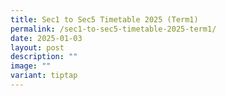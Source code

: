```yaml
---
title: Sec1 to Sec5 Timetable 2025 (Term1)
permalink: /sec1-to-sec5-timetable-2025-term1/
date: 2025-01-03
layout: post
description: ""
image: ""
variant: tiptap
---
```

